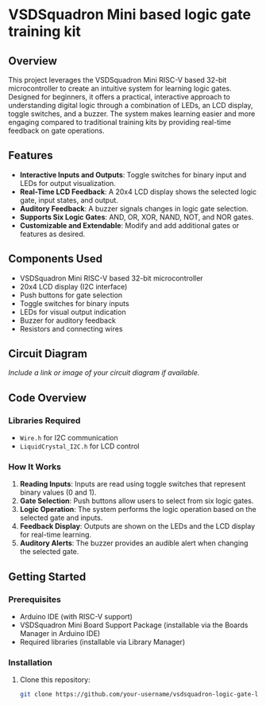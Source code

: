 # VSDSquadron Mini based logic gate training kit


## Overview
This project leverages the VSDSquadron Mini RISC-V based 32-bit microcontroller to create an intuitive system for learning logic gates. Designed for beginners, it offers a practical, interactive approach to understanding digital logic through a combination of LEDs, an LCD display, toggle switches, and a buzzer. The system makes learning easier and more engaging compared to traditional training kits by providing real-time feedback on gate operations.

## Features
- **Interactive Inputs and Outputs**: Toggle switches for binary input and LEDs for output visualization.
- **Real-Time LCD Feedback**: A 20x4 LCD display shows the selected logic gate, input states, and output.
- **Auditory Feedback**: A buzzer signals changes in logic gate selection.
- **Supports Six Logic Gates**: AND, OR, XOR, NAND, NOT, and NOR gates.
- **Customizable and Extendable**: Modify and add additional gates or features as desired.

## Components Used
- VSDSquadron Mini RISC-V based 32-bit microcontroller
- 20x4 LCD display (I2C interface)
- Push buttons for gate selection
- Toggle switches for binary inputs
- LEDs for visual output indication
- Buzzer for auditory feedback
- Resistors and connecting wires

## Circuit Diagram
*Include a link or image of your circuit diagram if available.*

## Code Overview
### Libraries Required
- `Wire.h` for I2C communication
- `LiquidCrystal_I2C.h` for LCD control

### How It Works
1. **Reading Inputs**: Inputs are read using toggle switches that represent binary values (0 and 1).
2. **Gate Selection**: Push buttons allow users to select from six logic gates.
3. **Logic Operation**: The system performs the logic operation based on the selected gate and inputs.
4. **Feedback Display**: Outputs are shown on the LEDs and the LCD display for real-time learning.
5. **Auditory Alerts**: The buzzer provides an audible alert when changing the selected gate.

## Getting Started
### Prerequisites
- Arduino IDE (with RISC-V support)
- VSDSquadron Mini Board Support Package (installable via the Boards Manager in Arduino IDE)
- Required libraries (installable via Library Manager)

### Installation
1. Clone this repository:
   ```bash
   git clone https://github.com/your-username/vsdsquadron-logic-gate-learning.git
